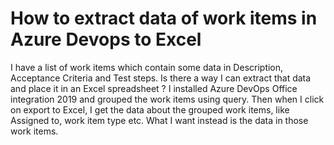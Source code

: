 
# How to extract data of work items in Azure Devops to Excel

I have a list of work items which contain some data in Description, Acceptance Criteria and Test steps. Is there a way I can extract that data and place it in an Excel spreadsheet ?
I installed Azure DevOps Office integration 2019 and grouped the work items using query. Then when I click on export to Excel, I get the data about the grouped work items, like Assigned to, work item type etc.
What I want instead is the data in those work items.

        